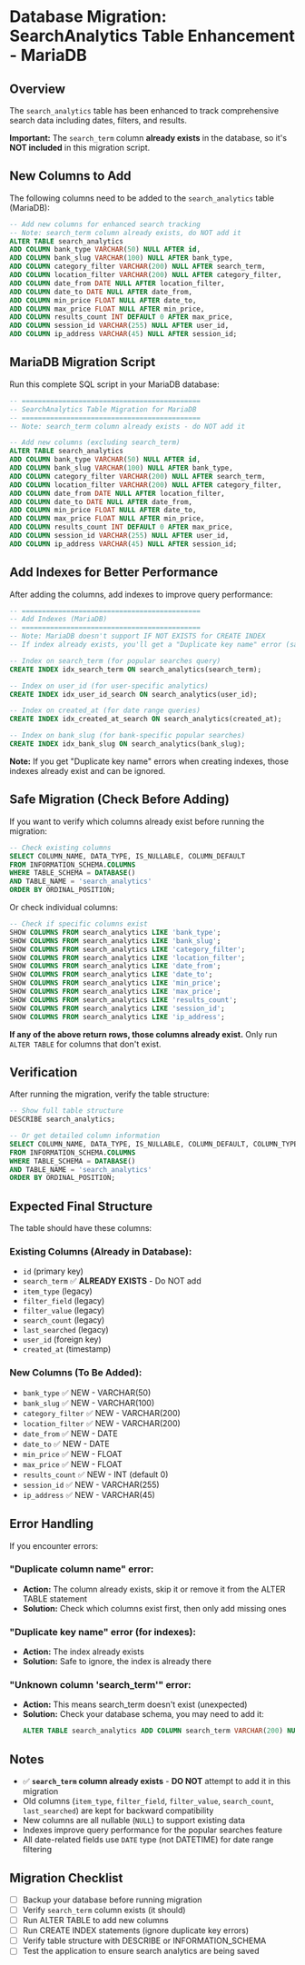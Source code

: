 # Database Migration: SearchAnalytics Table Enhancement - MariaDB

## Overview
The `search_analytics` table has been enhanced to track comprehensive search data including dates, filters, and results.

**Important:** The `search_term` column **already exists** in the database, so it's **NOT included** in this migration script.

## New Columns to Add

The following columns need to be added to the `search_analytics` table (MariaDB):

```sql
-- Add new columns for enhanced search tracking
-- Note: search_term column already exists, do NOT add it
ALTER TABLE search_analytics 
ADD COLUMN bank_type VARCHAR(50) NULL AFTER id,
ADD COLUMN bank_slug VARCHAR(100) NULL AFTER bank_type,
ADD COLUMN category_filter VARCHAR(200) NULL AFTER search_term,
ADD COLUMN location_filter VARCHAR(200) NULL AFTER category_filter,
ADD COLUMN date_from DATE NULL AFTER location_filter,
ADD COLUMN date_to DATE NULL AFTER date_from,
ADD COLUMN min_price FLOAT NULL AFTER date_to,
ADD COLUMN max_price FLOAT NULL AFTER min_price,
ADD COLUMN results_count INT DEFAULT 0 AFTER max_price,
ADD COLUMN session_id VARCHAR(255) NULL AFTER user_id,
ADD COLUMN ip_address VARCHAR(45) NULL AFTER session_id;
```

## MariaDB Migration Script

Run this complete SQL script in your MariaDB database:

```sql
-- ============================================
-- SearchAnalytics Table Migration for MariaDB
-- ============================================
-- Note: search_term column already exists - do NOT add it

-- Add new columns (excluding search_term)
ALTER TABLE search_analytics 
ADD COLUMN bank_type VARCHAR(50) NULL AFTER id,
ADD COLUMN bank_slug VARCHAR(100) NULL AFTER bank_type,
ADD COLUMN category_filter VARCHAR(200) NULL AFTER search_term,
ADD COLUMN location_filter VARCHAR(200) NULL AFTER category_filter,
ADD COLUMN date_from DATE NULL AFTER location_filter,
ADD COLUMN date_to DATE NULL AFTER date_from,
ADD COLUMN min_price FLOAT NULL AFTER date_to,
ADD COLUMN max_price FLOAT NULL AFTER min_price,
ADD COLUMN results_count INT DEFAULT 0 AFTER max_price,
ADD COLUMN session_id VARCHAR(255) NULL AFTER user_id,
ADD COLUMN ip_address VARCHAR(45) NULL AFTER session_id;
```

## Add Indexes for Better Performance

After adding the columns, add indexes to improve query performance:

```sql
-- ============================================
-- Add Indexes (MariaDB)
-- ============================================
-- Note: MariaDB doesn't support IF NOT EXISTS for CREATE INDEX
-- If index already exists, you'll get a "Duplicate key name" error (safe to ignore)

-- Index on search_term (for popular searches query)
CREATE INDEX idx_search_term ON search_analytics(search_term);

-- Index on user_id (for user-specific analytics)
CREATE INDEX idx_user_id_search ON search_analytics(user_id);

-- Index on created_at (for date range queries)
CREATE INDEX idx_created_at_search ON search_analytics(created_at);

-- Index on bank_slug (for bank-specific popular searches)
CREATE INDEX idx_bank_slug ON search_analytics(bank_slug);
```

**Note:** If you get "Duplicate key name" errors when creating indexes, those indexes already exist and can be ignored.

## Safe Migration (Check Before Adding)

If you want to verify which columns already exist before running the migration:

```sql
-- Check existing columns
SELECT COLUMN_NAME, DATA_TYPE, IS_NULLABLE, COLUMN_DEFAULT 
FROM INFORMATION_SCHEMA.COLUMNS 
WHERE TABLE_SCHEMA = DATABASE() 
AND TABLE_NAME = 'search_analytics'
ORDER BY ORDINAL_POSITION;
```

Or check individual columns:

```sql
-- Check if specific columns exist
SHOW COLUMNS FROM search_analytics LIKE 'bank_type';
SHOW COLUMNS FROM search_analytics LIKE 'bank_slug';
SHOW COLUMNS FROM search_analytics LIKE 'category_filter';
SHOW COLUMNS FROM search_analytics LIKE 'location_filter';
SHOW COLUMNS FROM search_analytics LIKE 'date_from';
SHOW COLUMNS FROM search_analytics LIKE 'date_to';
SHOW COLUMNS FROM search_analytics LIKE 'min_price';
SHOW COLUMNS FROM search_analytics LIKE 'max_price';
SHOW COLUMNS FROM search_analytics LIKE 'results_count';
SHOW COLUMNS FROM search_analytics LIKE 'session_id';
SHOW COLUMNS FROM search_analytics LIKE 'ip_address';
```

**If any of the above return rows, those columns already exist.** Only run `ALTER TABLE` for columns that don't exist.

## Verification

After running the migration, verify the table structure:

```sql
-- Show full table structure
DESCRIBE search_analytics;

-- Or get detailed column information
SELECT COLUMN_NAME, DATA_TYPE, IS_NULLABLE, COLUMN_DEFAULT, COLUMN_TYPE
FROM INFORMATION_SCHEMA.COLUMNS 
WHERE TABLE_SCHEMA = DATABASE() 
AND TABLE_NAME = 'search_analytics'
ORDER BY ORDINAL_POSITION;
```

## Expected Final Structure

The table should have these columns:

### Existing Columns (Already in Database):
- `id` (primary key)
- `search_term` ✅ **ALREADY EXISTS** - Do NOT add
- `item_type` (legacy)
- `filter_field` (legacy)
- `filter_value` (legacy)
- `search_count` (legacy)
- `last_searched` (legacy)
- `user_id` (foreign key)
- `created_at` (timestamp)

### New Columns (To Be Added):
- `bank_type` ✅ NEW - VARCHAR(50)
- `bank_slug` ✅ NEW - VARCHAR(100)
- `category_filter` ✅ NEW - VARCHAR(200)
- `location_filter` ✅ NEW - VARCHAR(200)
- `date_from` ✅ NEW - DATE
- `date_to` ✅ NEW - DATE
- `min_price` ✅ NEW - FLOAT
- `max_price` ✅ NEW - FLOAT
- `results_count` ✅ NEW - INT (default 0)
- `session_id` ✅ NEW - VARCHAR(255)
- `ip_address` ✅ NEW - VARCHAR(45)

## Error Handling

If you encounter errors:

### "Duplicate column name" error:
- **Action:** The column already exists, skip it or remove it from the ALTER TABLE statement
- **Solution:** Check which columns exist first, then only add missing ones

### "Duplicate key name" error (for indexes):
- **Action:** The index already exists
- **Solution:** Safe to ignore, the index is already there

### "Unknown column 'search_term'" error:
- **Action:** This means search_term doesn't exist (unexpected)
- **Solution:** Check your database schema, you may need to add it:
  ```sql
  ALTER TABLE search_analytics ADD COLUMN search_term VARCHAR(200) NULL;
  ```

## Notes

- ✅ **`search_term` column already exists** - **DO NOT** attempt to add it in this migration
- Old columns (`item_type`, `filter_field`, `filter_value`, `search_count`, `last_searched`) are kept for backward compatibility
- New columns are all nullable (`NULL`) to support existing data
- Indexes improve query performance for the popular searches feature
- All date-related fields use `DATE` type (not DATETIME) for date range filtering

## Migration Checklist

- [ ] Backup your database before running migration
- [ ] Verify `search_term` column exists (it should)
- [ ] Run ALTER TABLE to add new columns
- [ ] Run CREATE INDEX statements (ignore duplicate key errors)
- [ ] Verify table structure with DESCRIBE or INFORMATION_SCHEMA
- [ ] Test the application to ensure search analytics are being saved
